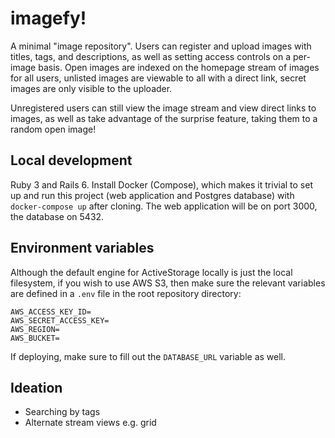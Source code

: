 # imagefy!

A minimal "image repository". Users can register and upload images with titles, tags, and descriptions, as well as setting access controls on a per-image basis. Open images are indexed on the homepage stream of images for all users, unlisted images are viewable to all with a direct link, secret images are only visible to the uploader.

Unregistered users can still view the image stream and view direct links to images, as well as take advantage of the surprise feature, taking them to a random open image!

## Local development

Ruby 3 and Rails 6. Install Docker (Compose), which makes it trivial to set up and run this project (web application and Postgres database) with `docker-compose up` after cloning. The web application will be on port 3000, the database on 5432.

## Environment variables

Although the default engine for ActiveStorage locally is just the local filesystem, if you wish to use AWS S3, then make sure the relevant variables are defined in a `.env` file in the root repository directory:

```
AWS_ACCESS_KEY_ID=
AWS_SECRET_ACCESS_KEY=
AWS_REGION=
AWS_BUCKET=
```

If deploying, make sure to fill out the `DATABASE_URL` variable as well.

## Ideation

- Searching by tags
- Alternate stream views e.g. grid